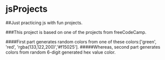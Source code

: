 # jsProjects
##Just practicing js with fun projects.

###This project is based on one of the projects from freeCodeCamp. 

####First part generates random colors from one of these colors:['green', 'red', 'rgba(133,122,200)','#f15025'].
#####Whereas, second part generates colors from random 6-digit generated hex value color.
